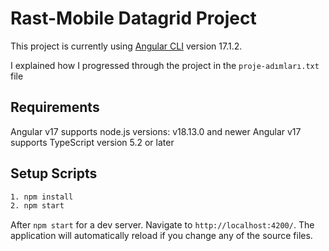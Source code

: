 # Rast-Mobile Datagrid Project
This project is currently using [Angular CLI](https://github.com/angular/angular-cli) version 17.1.2.

I explained how I progressed through the project in the `proje-adımları.txt` file

## Requirements
Angular v17 supports node.js versions: v18.13.0 and newer 
Angular v17 supports TypeScript version 5.2 or later

## Setup Scripts
```bash
1. npm install 
2. npm start
```

After `npm start` for a dev server. Navigate to `http://localhost:4200/`. The application will automatically reload if you change any of the source files.